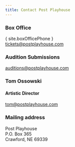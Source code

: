 ```yaml
---
title: Contact Post Playhouse
---
```


<script lang="ts">
  import site from "../../data/site"
</script>

### Box Office

{ site.boxOfficePhone }  
[tickets@postplayhouse.com](mailto:tickets@postplayhouse.com)

### Audition Submissions

[auditions@postplayhouse.com](mailto:auditions@postplayhouse.com)

### Tom Ossowski

#### Artistic Director

[tom@postplayhouse.com](mailto:tom@postplayhouse.com)

### Mailing address

Post Playhouse  
P.O. Box 365  
Crawford, NE 69339
